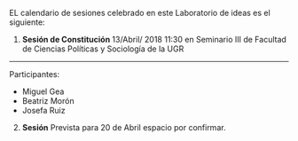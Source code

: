 
EL calendario de sesiones celebrado en este Laboratorio de ideas es el siguiente: 


1. **Sesión de Constitución** 13/Abril/ 2018 11:30 en Seminario III de Facultad de Ciencias Políticas y Sociología de la UGR
---

  Participantes: 
 
   * Miguel Gea 
   * Beatriz Morón 
   * Josefa Ruiz

2. **Sesión** Prevista para 20 de Abril espacio por confirmar.
 
